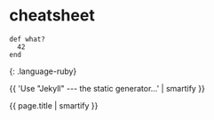 

# cheatsheet

```
def what?
  42
end
```
{: .language-ruby}


{{ 'Use "Jekyll" --- the static generator...' | smartify }}

{{ page.title | smartify }}
